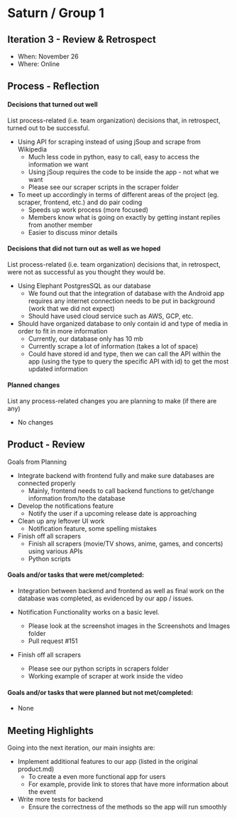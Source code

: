 # Saturn / Group 1

## Iteration 3 - Review & Retrospect

 * When: November 26 
 * Where: Online

## Process - Reflection

#### Decisions that turned out well

List process-related (i.e. team organization) decisions that, in retrospect, turned out to be successful.
 
 * Using API for scraping instead of using jSoup and scrape from Wikipedia
   * Much less code in python, easy to call, easy to access the information we want
   * Using jSoup requires the code to be inside the app - not what we want
   * Please see our scraper scripts in the scraper folder
 * To meet up accordingly in terms of different areas of the project (eg. scraper, frontend, etc.) and do pair coding
   * Speeds up work process (more focused)
   * Members know what is going on exactly by getting instant replies from another member
   * Easier to discuss minor details

#### Decisions that did not turn out as well as we hoped

List process-related (i.e. team organization) decisions that, in retrospect, were not as successful as you thought they would be.
 
 * Using Elephant PostgresSQL as our database
   * We found out that the integration of database with the Android app requires any internet connection needs to be put in background (work that we did not expect)
   * Should have used cloud service such as AWS, GCP, etc.
 * Should have organized database to only contain id and type of media in order to fit in more information
   * Currently, our database only has 10 mb
   * Currently scrape a lot of information (takes a lot of space)
   * Could have stored id and type, then we can call the API within the app (using the type to query the specific API with id) to get the most updated information
   


#### Planned changes

List any process-related changes you are planning to make (if there are any)
 
 * No changes


## Product - Review

Goals from Planning

 * Integrate backend with frontend fully and make sure databases are connected properly
   * Mainly, frontend needs to call backend functions to get/change information from/to the database
 * Develop the notifications feature
   * Notify the user if a upcoming release date is approaching
 * Clean up any leftover UI work
   * Notification feature, some spelling mistakes
 * Finish off all scrapers
   * Finish all scrapers (movie/TV shows, anime, games, and concerts) using various APIs
   * Python scripts


#### Goals and/or tasks that were met/completed:

 * Integration between backend and frontend as well as final work on the database was completed, as evidenced by our app / issues.

 * Notification Functionality works on a basic level.
   * Please look at the screenshot images in the Screenshots and Images folder
   * Pull request #151

 * Finish off all scrapers
   * Please see our python scripts in scrapers folder
   * Working example of scraper at work inside the video
 

#### Goals and/or tasks that were planned but not met/completed:

 * None

## Meeting Highlights

Going into the next iteration, our main insights are:
 
 * Implement additional features to our app (listed in the original product.md)
   * To create a even more functional app for users
   * For example, provide link to stores that have more information about the event
 * Write more tests for backend
   * Ensure the correctness of the methods so the app will run smoothly
